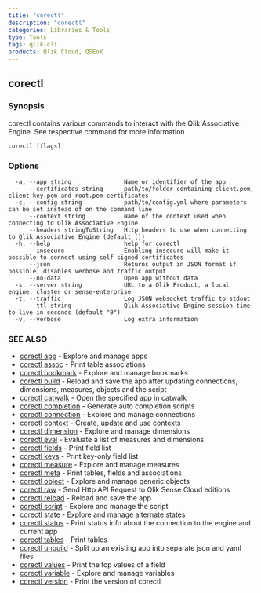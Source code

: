 ```yaml
---
title: "corectl"
description: "corectl"
categories: Libraries & Tools
type: Tools
tags: qlik-cli
products: Qlik Cloud, QSEoK
---
```

## corectl



### Synopsis

corectl contains various commands to interact with the Qlik Associative Engine. See respective command for more information

```
corectl [flags]
```

### Options

```
  -a, --app string               Name or identifier of the app
      --certificates string      path/to/folder containing client.pem, client_key.pem and root.pem certificates
  -c, --config string            path/to/config.yml where parameters can be set instead of on the command line
      --context string           Name of the context used when connecting to Qlik Associative Engine
      --headers stringToString   Http headers to use when connecting to Qlik Associative Engine (default [])
  -h, --help                     help for corectl
      --insecure                 Enabling insecure will make it possible to connect using self signed certificates
      --json                     Returns output in JSON format if possible, disables verbose and traffic output
      --no-data                  Open app without data
  -s, --server string            URL to a Qlik Product, a local engine, cluster or sense-enterprise
  -t, --traffic                  Log JSON websocket traffic to stdout
      --ttl string               Qlik Associative Engine session time to live in seconds (default "0")
  -v, --verbose                  Log extra information
```

### SEE ALSO

* [corectl app](/commands/corectl_app)	 - Explore and manage apps
* [corectl assoc](/commands/corectl_assoc)	 - Print table associations
* [corectl bookmark](/commands/corectl_bookmark)	 - Explore and manage bookmarks
* [corectl build](/commands/corectl_build)	 - Reload and save the app after updating connections, dimensions, measures, objects and the script
* [corectl catwalk](/commands/corectl_catwalk)	 - Open the specified app in catwalk
* [corectl completion](/commands/corectl_completion)	 - Generate auto completion scripts
* [corectl connection](/commands/corectl_connection)	 - Explore and manage connections
* [corectl context](/commands/corectl_context)	 - Create, update and use contexts
* [corectl dimension](/commands/corectl_dimension)	 - Explore and manage dimensions
* [corectl eval](/commands/corectl_eval)	 - Evaluate a list of measures and dimensions
* [corectl fields](/commands/corectl_fields)	 - Print field list
* [corectl keys](/commands/corectl_keys)	 - Print key-only field list
* [corectl measure](/commands/corectl_measure)	 - Explore and manage measures
* [corectl meta](/commands/corectl_meta)	 - Print tables, fields and associations
* [corectl object](/commands/corectl_object)	 - Explore and manage generic objects
* [corectl raw](/commands/corectl_raw)	 - Send Http API Request to Qlik Sense Cloud editions
* [corectl reload](/commands/corectl_reload)	 - Reload and save the app
* [corectl script](/commands/corectl_script)	 - Explore and manage the script
* [corectl state](/commands/corectl_state)	 - Explore and manage alternate states
* [corectl status](/commands/corectl_status)	 - Print status info about the connection to the engine and current app
* [corectl tables](/commands/corectl_tables)	 - Print tables
* [corectl unbuild](/commands/corectl_unbuild)	 - Split up an existing app into separate json and yaml files
* [corectl values](/commands/corectl_values)	 - Print the top values of a field
* [corectl variable](/commands/corectl_variable)	 - Explore and manage variables
* [corectl version](/commands/corectl_version)	 - Print the version of corectl

